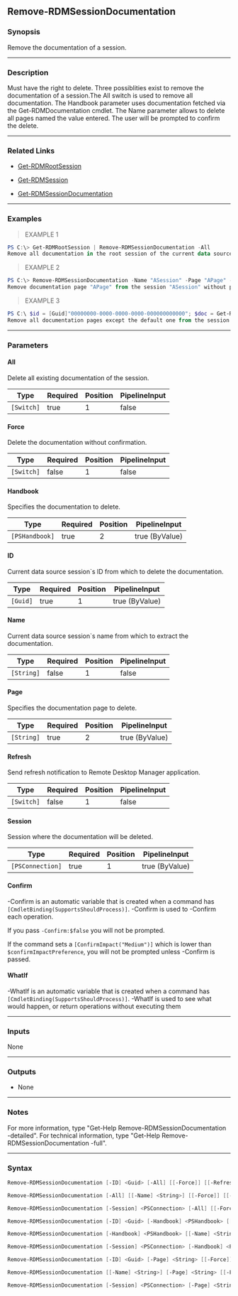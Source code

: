 Remove-RDMSessionDocumentation
------------------------------

### Synopsis
Remove the documentation of a session.

---

### Description

Must have the right to delete. Three possiblities exist to remove the documentation of a session.The All switch is used to remove all documentation. The Handbook parameter uses documentation fetched via the Get-RDMDocumentation cmdlet. The Name parameter allows to delete all pages named the value entered. The user will be prompted to confirm the delete.

---

### Related Links
* [Get-RDMRootSession](Get-RDMRootSession)

* [Get-RDMSession](Get-RDMSession)

* [Get-RDMSessionDocumentation](Get-RDMSessionDocumentation)

---

### Examples
> EXAMPLE 1

```PowerShell
PS C:\> Get-RDMRootSession | Remove-RDMSessionDocumentation -All
Remove all documentation in the root session of the current data source. The user will be prompted.
```
> EXAMPLE 2

```PowerShell
PS C:\> Remove-RDMSessionDocumentation -Name "ASession" -Page "APage" -Force
Remove documentation page "APage" from the session "ASession" without prompting the user.
```
> EXAMPLE 3

```PowerShell
PS C:\ $id = [Guid]"00000000-0000-0000-0000-000000000000"; $doc = Get-RDMSessionDocumentation -ID $id; $doc.Pages = ($doc.Pages | Where-Object { $_.Default -ne $true }); Remove-RDMSessionDocumentation -ID $id -Handbook $doc -Refresh
Remove all documentation pages except the default one from the session with ID = 00000000-0000-0000-0000-000000000000 of the current data source. The user will be prompted before deleting a page.
```

---

### Parameters
#### **All**
Delete all existing documentation of the session.

|Type      |Required|Position|PipelineInput|
|----------|--------|--------|-------------|
|`[Switch]`|true    |1       |false        |

#### **Force**
Delete the documentation without confirmation.

|Type      |Required|Position|PipelineInput|
|----------|--------|--------|-------------|
|`[Switch]`|false   |1       |false        |

#### **Handbook**
Specifies the documentation to delete.

|Type          |Required|Position|PipelineInput |
|--------------|--------|--------|--------------|
|`[PSHandbook]`|true    |2       |true (ByValue)|

#### **ID**
Current data source session`s ID from which to delete the documentation.

|Type    |Required|Position|PipelineInput |
|--------|--------|--------|--------------|
|`[Guid]`|true    |1       |true (ByValue)|

#### **Name**
Current data source session`s name from which to extract the documentation.

|Type      |Required|Position|PipelineInput|
|----------|--------|--------|-------------|
|`[String]`|false   |1       |false        |

#### **Page**
Specifies the documentation page to delete.

|Type      |Required|Position|PipelineInput |
|----------|--------|--------|--------------|
|`[String]`|true    |2       |true (ByValue)|

#### **Refresh**
Send refresh notification to Remote Desktop Manager application.

|Type      |Required|Position|PipelineInput|
|----------|--------|--------|-------------|
|`[Switch]`|false   |1       |false        |

#### **Session**
Session where the documentation will be deleted.

|Type            |Required|Position|PipelineInput |
|----------------|--------|--------|--------------|
|`[PSConnection]`|true    |1       |true (ByValue)|

#### **Confirm**
-Confirm is an automatic variable that is created when a command has ```[CmdletBinding(SupportsShouldProcess)]```.
-Confirm is used to -Confirm each operation.

If you pass ```-Confirm:$false``` you will not be prompted.

If the command sets a ```[ConfirmImpact("Medium")]``` which is lower than ```$confirmImpactPreference```, you will not be prompted unless -Confirm is passed.

#### **WhatIf**
-WhatIf is an automatic variable that is created when a command has ```[CmdletBinding(SupportsShouldProcess)]```.
-WhatIf is used to see what would happen, or return operations without executing them

---

### Inputs
None

---

### Outputs
* None

---

### Notes
For more information, type "Get-Help Remove-RDMSessionDocumentation -detailed". For technical information, type "Get-Help Remove-RDMSessionDocumentation -full".

---

### Syntax
```PowerShell
Remove-RDMSessionDocumentation [-ID] <Guid> [-All] [[-Force]] [[-Refresh]] [-Confirm] [-WhatIf] [<CommonParameters>]
```
```PowerShell
Remove-RDMSessionDocumentation [-All] [[-Name] <String>] [[-Force]] [[-Refresh]] [-Confirm] [-WhatIf] [<CommonParameters>]
```
```PowerShell
Remove-RDMSessionDocumentation [-Session] <PSConnection> [-All] [[-Force]] [[-Refresh]] [-Confirm] [-WhatIf] [<CommonParameters>]
```
```PowerShell
Remove-RDMSessionDocumentation [-ID] <Guid> [-Handbook] <PSHandbook> [[-Force]] [[-Refresh]] [-Confirm] [-WhatIf] [<CommonParameters>]
```
```PowerShell
Remove-RDMSessionDocumentation [-Handbook] <PSHandbook> [[-Name] <String>] [[-Force]] [[-Refresh]] [-Confirm] [-WhatIf] [<CommonParameters>]
```
```PowerShell
Remove-RDMSessionDocumentation [-Session] <PSConnection> [-Handbook] <PSHandbook> [[-Force]] [[-Refresh]] [-Confirm] [-WhatIf] [<CommonParameters>]
```
```PowerShell
Remove-RDMSessionDocumentation [-ID] <Guid> [-Page] <String> [[-Force]] [[-Refresh]] [-Confirm] [-WhatIf] [<CommonParameters>]
```
```PowerShell
Remove-RDMSessionDocumentation [[-Name] <String>] [-Page] <String> [[-Force]] [[-Refresh]] [-Confirm] [-WhatIf] [<CommonParameters>]
```
```PowerShell
Remove-RDMSessionDocumentation [-Session] <PSConnection> [-Page] <String> [[-Force]] [[-Refresh]] [-Confirm] [-WhatIf] [<CommonParameters>]
```

